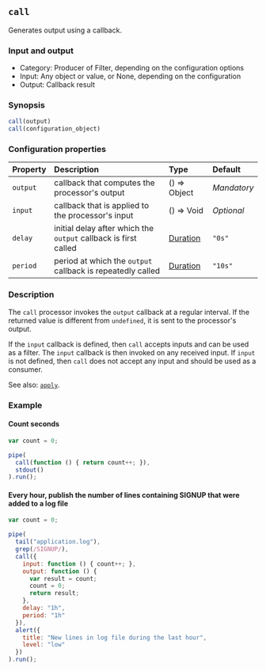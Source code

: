 ## `call`

Generates output using a callback.

### Input and output

* Category: Producer of Filter, depending on the configuration options
* Input: Any object or value, or None, depending on the configuration
* Output: Callback result

### Synopsis

```js
call(output)
call(configuration_object)
```

### Configuration properties

| Property | Description | Type | Default |
| :--- | :--- | :--- | :--- |
| `output` | callback that computes the processor's output | () => Object | *Mandatory* | 
| `input` | callback that is applied to the processor's input | () => Void | *Optional* | 
| `delay` | initial delay after which the `output` callback is first called | [Duration](../programming.md#Durations) | `"0s"` |
| `period` | period at which the `output` callback is repeatedly called | [Duration](../programming.md#Durations) | `"10s"` |

### Description

The `call` processor invokes the `output` callback at a regular interval. If the returned value is different
from `undefined`, it is sent to the processor's output.

If the `input` callback is defined, then `call` accepts inputs and can be used as a filter. The `input` callback is 
then invoked on any received input. If `input` is not defined, then `call` does not accept any input and should
be used as a consumer. 

See also: [`apply`](apply.md).

### Example

<!-- example-begin -->
#### Count seconds

```js
var count = 0;

pipe(
  call(function () { return count++; }),
  stdout()
).run();
```
<!-- example-end -->

<!-- example-begin -->
#### Every hour, publish the number of lines containing SIGNUP that were added to a log file

```js
var count = 0;

pipe(
  tail("application.log"),
  grep(/SIGNUP/),
  call({
    input: function () { count++; },
    output: function () { 
      var result = count;
      count = 0;
      return result; 
    },
    delay: "1h",
    period: "1h"
  }),
  alert({
    title: "New lines in log file during the last hour",
    level: "low"
  })
).run();
```
<!-- example-end -->
